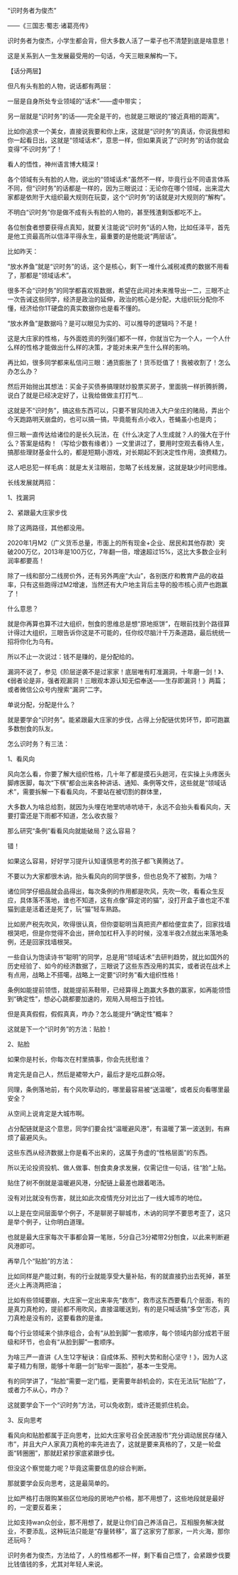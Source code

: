 “识时务者为俊杰”

——《三国志·蜀志·诸葛亮传》

识时务者为俊杰，小学生都会背，但大多数人活了一辈子也不清楚到底是啥意思！

这是关系到人一生发展最受用的一句话，今天三眼来解构一下。











【话分两层】



 

但凡有头有脸的人物，说话都有两层：

一层是自身所处专业领域的“话术”——虚中带实；

另一层就是“识时务”的话——完全是干的，也就是三眼说的“接近真相的距离”。

 

比如你追求一个美女，直接说我要和你上床，这就是“识时务”的真话，你说我想和你一起看日出，这就是“领域话术”，意思一样，但如果真说了“识时务”的话你就会变得“不识时务”了！

看人的悟性，神州语言博大精深！

 

各个领域有头有脸的人物，说出的“领域话术”虽然不一样，毕竟行业不同语言体系不同，但“识时务”的话都是一样的，因为三眼说过：无论你在哪个领域，出来混大家都是依附于大组织最大规则在玩耍，这个“识时务”的话就是对大规则的“解构”。

 

不明白“识时务”你是做不成有头有脸的人物的，甚至残渣剩饭都吃不上。

 

各位刨食者想要获得点真知，就要关注能说“识时务”话的人物，比如任泽平，首先是他工资最高所以信泽平得永生，最重要的是他能说“两层话”。

比如昨天：



 



“放水养鱼”就是“识时务”的话，这个是核心，剩下一堆什么减税减费的数据不用看了，那都是“领域话术”。

 

很多不会“识时务”的同学都喜欢抠数据，希望在此间对未来推导出一二，三眼不止一次告诫这些同学，经济是政治的延伸，政治的核心是分配，大组织玩分配你不懂，经济给你1T硬盘的真实数据你也是看不懂的。

 

“放水养鱼”是数据吗？是可以眼见为实的、可以推导的逻辑吗？不是！

这是大庄家的性格，与外面姓资的列强们都不一样，你就当它为一个人，一个人什么样的性格才能做出什么样的决策，才能对未来产生什么样的影响。

 









再比如，很多同学都来私信问三眼：通货膨胀了！货币贬值了！我被收割了！怎么办怎么办？

 

然后开始抛出其想法：买金子买债券搞理财炒股票买房子，里面挑一样折腾折腾，说白了就是已经决定好了，让我给做做主打打气…

 

这就是不“识时务”，搞这些东西可以，只要不冒风险进入大户坐庄的赌局，弄出个今天跑路明天崩盘的，也可以搞一搞，毕竟能有点小收入，苍蝇虽小也是肉；

 

但三眼一直传达给诸位的是长久玩法，在《什么决定了人生成就？人的强大在于什么？答案是结构！（写给少数有缘者）》一文里讲过了，要用时空观去看待人生，搞那些理财基金什么的，都是短期小游戏，对长期起不到决定性作用，浪费精力。



这人吧总犯一样毛病：就是太关注眼前，忽略了长线发展，这就是缺少时间思维。

 

长线发展就两招：

 

1、找漏洞

2、紧跟最大庄家步伐

 

除了这两路径，其他都没用。









 

2020年1月M2（广义货币总量，市面上的所有现金+企业、居民和其他存款）突破200万亿，2013年是100万亿，7年翻一倍，增速超过15%，这比大多数企业利润率都要高！

 

除了一线和部分二线房价外，还有另外两座“大山”，各别医疗和教育产品的收益率，只有这些跑得过M2增速，当然还有大户地主背后主导的股市核心资产也跑赢了！



什么意思？



就是你再算也算不过大组织，刨食的思维总是想“原地抠饼”，在眼前找到个路径算计得过大组织，三眼告诉你这是不可能的，任你绞尽脑汁千万条道路，最后统统一招将你化为乌有。

 

所以不止一次说过：钱不是赚的，是分配给的。

 

漏洞不说了，参见《阶层逆袭不是过家家！底层唯有盯准漏洞，十年磨一剑！》、《弱者论是非，强者观漏洞！三眼观本源认知无偿奉送——生存即漏洞！》两篇；或者微信公众号内搜索“漏洞”二字。



单说分配，分配是什么？

就是要学会“识时务”。能紧跟最大庄家的步伐，占得上分配链优势环节，即可跑赢多数刨食的队友。

 

怎么识时务？有三法：

 









 1、看风向



 

风向怎么看，你要了解大组织性格，几十年了都是摸石头趟河，在实操上头疼医头脚疼医脚，每次“下棋”都会出来各种讲话、通知、条例等文件，这些就是“领域话术”，需要拆解一下看看风向，不要站在被切割的群体里，

大多数人为啥总给割，就因为头埋在地里吭哧吭哧干，永远不会抬头看看风向，天要打雷还是下雨都不知道，怎么收衣服？

 

那么研究“条例”看看风向就能破局？这么容易？

 

错！

如果这么容易，好好学习提升认知谨慎思考的孩子都飞黄腾达了。

不要以为大家都很木讷，抬头看风向的同学很多，但也总免不了被割，为啥？

 

诸位同学仔细品就会品得出，每次条例的作用都是吹风，先吹一吹，看看众生反应，具体落不落地，谁也不知道，这有点像“薛定谔的猫”，没打开盒子谁也定不准猫到底是活着还是死了，玩“猫”轻车熟路。

 

比如房产税先吹风，吹得很认真，但你耍聪明当真把资产都给便宜卖了，回家找墙根哭吧，但是你觉得不会出，拼命加杠杆入手的时候，没准半夜2点就出来落地条例，还是回家找墙根哭。

 

一些自认为饱读诗书“聪明”的同学，总是用“领域话术”去研判趋势，就比如国外的历史经验了、如今的经济数据了，三眼说了这些东西没用的其实，或者说在战术上有点用，战略上不搭噶，战略上一定要“识时务”看大组织性格！

 

条例如能提前领悟，就能提前系鞋带，已经算得上跑赢大多数的赢家，如再能领悟到“确定性”，想必心跳都要加速的，观局入局相当于捡钱。

 

但是真真假假，假假真真，咋办？怎么能提升“确定性”概率？

 

这就是下一个“识时务”的方法：贴脸！



 







2、贴脸



 

如果你是村长，你每次在村里搞事，你会先抚慰谁？

肯定先是自己人，然后是裙带大户，最后才是吃瓜群众呀。

同理，条例落地前，有个风吹草动的，哪里最容易被“送温暖”，或者反向看哪里最安全？

 

从空间上说肯定是大城市啊。

占分配链就是这个意思，同学们要会找“温暖避风港”，有温暖了第一波送到，有麻烦了最避风头。

 

这些东西从经济数据上你是看不出来的，这属于务虚的“性格层面”的东西。

 

所以无论投资投机、做人做事、刨食卖身求发展，仅需记住一句话，往“脸”上贴。

贴住了树不倒就是温暖避风港，分配链上最差也跟着喝汤。

没有对比就没有伤害，就比如此次疫情充分对比出了一线大城市的地位。

 

以上是在空间层面举个例子，不是聊房子聊城市，木讷的同学不要思考歪了，这只是举个例子，让你明白道理。

 

也就是最大庄家每次干事都会算一笔账，5分自己3分裙带2分刨食，以此来判断避风港即可。

 

再举几个“贴脸”的方法：

比如同样是产能过剩，有的行业就能享受大量补贴，有的就直接扔出去死掉，甚至还火上再浇两把油；

比如有些领域要崩，大庄家一定出来率先“救市”，救市这东西要看几个层面，有的是真刀真枪的，提前都不用吹风，直接温暖送到，有的是只喊话搞“多空”形态，真刀真枪是没有的，这要看救的是谁。

 

每个行业领域来个排序组合，会有“从脸到脚”一套顺序，每个领域内部分成若干层级和环节，也会有“从脸到脚”一套顺序。



为啥三严一直讲《人生12字秘诀：自成体系、预判大势和耐心坚守！》，因为人这辈子精力有限，能够十年磨一剑“贴牢一面脸”，基本一生受用。

 

有的同学讲了，“贴脸”需要一定门槛，更需要年龄机会的，实在无法玩“贴脸”了，或者力不从心，咋办？

 

这就要学会下一个“识时务”方法，可以免收割，或许还能抓住机会。

 









3、反向思考

 

看风向和贴脸都属于正向思考，比如大庄家号召全民进股市“充分调动居民存储入市”，并且大户人家真刀真枪的率先进去了，这就是要来真格的了，又是一轮盘面“转圈圈”，那就赶紧抄家底紧跟步伐。

但没这个察觉能力呢？毕竟这需要信息的综合判断。

 

那就要学会反向思考，这是最简单的。

 

比如严格打击限购某些区位地段的房地产价格，那不用想了，这些地段就是最好的，一定要反着来；

比如支持wan众创业，那不用想了，就是让你们自己养活自己，互相服务解决就业，不要添乱，这种玩法只能是“存量转移”，富了这家穷了那家，一片火海，那你还玩吗？

 

 

识时务者为俊杰，方法给了，人的性格都不一样，剩下看自己悟了，会紧跟步伐要比钱值钱的多，尤其对年轻人来说。